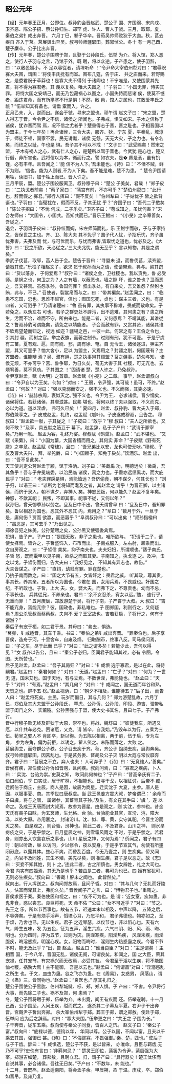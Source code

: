 ## 昭公元年

【经】元年春王正月，公即位。叔孙豹会晋赵武、楚公子
围、齐国弱、宋向戌、卫齐恶、陈公子招、蔡公孙归生、郑罕
虎、许人、曹人于虢。三月，取郓。夏，秦伯之弟钅咸出奔晋。
六月丁巳，邾子华卒。晋荀吴帅师败狄于大卤。秋，莒去疾自
齐入于莒。莒展舆出奔吴。叔弓帅师疆郓田。葬邾悼公。冬十
有一月己酉，楚子麇卒。公子比出奔晋。  
【传】元年春，楚公子围聘于郑，且娶于公孙段氏，伍举
为介。将入馆，郑人恶之，使行人子羽与之言，乃馆于外。既
聘，将以众逆。子产患之，使子羽辞，曰：“以敝邑褊小，不
足以容従者，请墠听命 ！”令尹命大宰伯州犁对曰：“君辱贶
寡大夫围，谓围：‘将使丰氏抚有而室。围布几筵，告于庄、
共之庙而来。若野赐之，是委君贶于草莽也！是寡大夫不得列
于诸卿也！不宁唯是，又使围蒙其先君，将不得为寡君老，其
蔑以复矣。唯大夫图之 ！”子羽曰：“小国无罪，恃实其罪。
将恃大国之安靖己，而无乃包藏祸心以图之。小国失恃而惩诸
侯，使莫不憾者，距违君命，而有所壅塞不行是惧！不然，敝
邑，馆人之属也，其敢爱丰氏之祧？”伍举知其有备也，请垂
橐而入。许之。  
正月乙未，入，逆而出。遂会于虢，寻宋之盟也。祁午谓
赵文子曰：“宋之盟，楚人得志于晋。今令尹之不信，诸侯之
所闻也。子弗戒，惧又如宋。子木之信称于诸侯，犹诈晋而驾
焉，况不信之尤者乎？楚重得志于晋，晋之耻也。子相晋国以
为盟主，于今七年矣！再合诸侯，三合大夫，服齐、狄，宁东
夏，平秦乱，城淳于，师徒不顿，国家不罢，民无谤讟，诸侯
无怨，天无大灾，子之力也。有令名矣，而终之以耻，午也是
惧。吾子其不可以不戒 ！”文子曰：“武受赐矣！然宋之盟，
子木有祸人之心，武有仁人之心，是楚所以驾于晋也。今武犹
是心也，楚又行僭，非所害也。武将信以为本，循而行之。譬
如农夫，是� 麃是衮，虽有饥馑，必有丰年。且吾闻之：‘能
信不为人下。’吾未能也。《诗》曰：‘ 不僭不贼，鲜不为则。
‘信也。能为人则者,不为人下矣。吾不能是难，楚不为患。 ”
楚令尹围请用牲，读旧书，加于牲上而已。晋人许之。  
三月甲辰，盟。楚公子围设服离卫。叔孙穆子曰：“楚公
子美矣，君哉 ！”郑子皮曰：“二执戈者前矣 ！”蔡子家曰：
“蒲宫有前，不亦可乎？”楚伯州犁曰：“此行也，辞而假之
寡君。”郑行人挥曰：“假不反矣 ！”伯州犁曰：“子姑忧子
皙之欲背诞也。”子羽曰：“当璧犹在，假而不反，子其无忧
乎？”齐国子曰：“吾代二子愍矣 ！”陈公子招曰：“不忧
何成，二子乐矣。”卫齐子曰：“苟或知之，虽忧何害？”宋
合左师曰：“大国令，小国共。吾知共而已。”晋乐王鲋曰：
“《小旻》之卒章善矣，吾従之。”  
退会，子羽谓子皮曰：“叔孙绞而婉，宋左师简而礼，乐
王鲋字而敬，子与子家持之，皆保世之主也。齐、卫、陈大夫
其不免乎？国子代人忧，子招乐忧，齐子虽忧弗害。夫弗及而
忧，与可优而乐，与忧而弗害,皆取忧之道也，忧必及之。《大
誓》曰：‘民之所欲，天必従之。’三大夫兆忧，能无至乎？
言以知物，其是之谓矣。”  
季武子伐莒，取郓，莒人告于会。楚告于晋曰：“寻盟未
退，而鲁伐莒，渎齐盟，请戮其使。”乐桓子相赵文子，欲求
货于叔孙而为之请，使请带焉，弗与。梁其跁曰：“货以藩身，
子何爱焉？”叔孙曰：“诸侯之会，卫社稷也。我以货免，鲁
必受师。是祸之也，何卫之为？人之有墙，以蔽恶也。墙之隙
坏，谁之咎也？卫而恶之，吾又甚焉。虽怨季孙，鲁国何罪？
叔出季处，有自来矣，吾又谁怨？然鲋也贿，弗与，不已。”
召使者，裂裳帛而与之，曰：“带其褊矣。”赵孟闻之，曰：
“临患不忘国，忠也。思难不越官，信也；图国忘死，贞也；
谋主三者，义也。有是四者，又可戮乎？”乃请诸楚曰：“鲁
虽有罪，其执事不辟难，畏威而敬命矣。子若免之，以劝左右
可也。若子之群吏处不辟污，出不逃难，其何患之有？患之所
生，污而不治，难而不守，所由来也。能是二者，又何患焉？
不靖其能，其谁従之？鲁叔孙豹可谓能矣，请免之以靖能者。
子会而赦有罪，又赏其贤，诸侯其谁不欣焉望楚而归之，视远
如迩？疆埸之邑，一彼一此，何常之有？王伯之令也，引其封
疆，而树之官。举之表旗，而著之制令。过则有刑，犹不可壹。
于是乎虞有三苗，夏有观、扈，商有姺、邳，周有徐、奄。自
无令王，诸侯逐进，狎主齐盟，其又可壹乎？恤大舍小，足以
为盟主，又焉用之？封疆之削，何国蔑有？主齐盟者，谁能辩
焉？吴、濮有衅，楚之执事岂其顾盟？莒之疆事，楚勿与知，
诸侯无烦，不亦可乎？莒、鲁争郓，为日久矣，苟无大害于其
社稷，可无亢也。去烦宥善，莫不竞劝。子其图之 ！”固请诸
楚，楚人许之，乃免叔孙。  
令尹享赵孟，赋《大明》之首章。赵孟赋《小宛》之二章。
事毕，赵孟谓叔向曰：“令尹自以为王矣，何如？”对曰：“
王弱，令尹强，其可哉！虽可，不终。”赵孟曰：“何故？”
对曰：“强以克弱而安之，强不义也。不义而强，其毙必速。
《诗》曰：‘赫赫宗周，褒姒灭之。’强不义也。令尹为王，
必求诸侯。晋少懦矣，诸侯将往。若获诸侯，其虐滋甚。民弗
堪也，将何以终？夫以强取，不义而克，必以为道。道以淫虐，
弗可久已矣 ！”
夏四月，赵孟、叔孙豹、曹大夫入于郑，郑伯兼享之。子
皮戒赵孟，礼终，赵孟赋《瓠叶》。子皮遂戒穆叔，且告之。
穆叔曰：“赵孟欲一献，子其従之 ！”子皮曰：“敢乎？”穆
叔曰：“夫人之所欲也，又何不敢？”及享，具五献之笾豆于
幕下。赵孟辞，私于子产曰：“武请于冢宰矣。”乃用一献。
赵孟为客，礼终乃宴。穆叔赋《鹊巢》。赵孟曰：“武不堪也。
“又赋《采蘩》，曰：“小国为蘩，大国省穑而用之，其何实
非命？”子皮赋《野有死麇》之卒章。赵孟赋《常棣》，且曰
：“吾兄弟比以安，龙也可使无吠。”穆叔、子皮及曹大夫兴，
拜，举兕爵，曰：“小国赖子，知免于戾矣。”饮酒乐。赵孟
出，曰：“吾不复此矣。”  
天王使刘定公劳赵孟于颍，馆于洛汭。刘子曰：“美哉禹
功，明德远矣！微禹，吾其鱼乎！吾与子弁冕端委，以治民临
诸侯，禹之力也。子盍亦远绩禹功，而大庇民乎？”对曰：“
老夫罪戾是惧，焉能恤远？吾侪偷食，朝不谋夕，何其长也？
“刘子归，以语王曰：“谚所为老将知而耄及之者，其赵孟之
谓乎！为晋正卿，以主诸侯，而侪于隶人，朝不谋夕，弃神人
矣。神怒民叛，何以能久？赵孟不复年矣。神怒，不歆其祀；
民叛，不即其事。祀事不従，又何以年？”  
叔孙归，曾夭御季孙以劳之。旦及日中不出。曾夭谓曾阜
曰：“旦及日中，吾知罪矣。鲁以相忍为国也，忍其外不忍其
内，焉用之？”阜曰：“数月于外，一旦于是，庸何伤？贾而
欲赢，而恶嚣乎？”阜谓叔孙曰：“可以出矣 ！”叔孙指楹曰
：“虽恶是，其可去乎？”乃出见之。  
郑徐吾犯之妹美，公孙楚聘之矣，公孙黑又使强委禽焉。  
犯惧，告子产。子产曰：“是国无政，非子之患也。唯所欲与。
“犯请于二子，请使女择焉。皆许之，子皙盛饰入，布币而出。
子南戎服入。左右射，超乘而出。女自房观之，曰：“子皙信
美矣，抑子南夫也。夫夫妇妇，所谓顺也。”适子南氏。子皙
怒，既而櫜甲以见子南，欲杀之而取其妻。子南知之，执戈逐
之。及冲，击之以戈。子皙伤而归，告大夫曰：“我好见之，
不知其有异志也，故伤。”  
大夫皆谋之。子产曰：“直钧，幼贱有罪。罪在楚也。”  
乃执子南而数之，曰：“国之大节有五，女皆奸之：畏君之威，
听其政，尊其贵，事其长，养其亲。五者所以为国也。今君在
国，女用兵焉，不畏威也。奸国之纪，不听政也。子皙，上大
夫，女，嬖大夫，而弗下之，不尊贵也。幼而不忌，不事长也。
兵其従兄，不养亲也。君曰：‘余不女忍杀，宥女以远。’勉，
速行乎，无重而罪 ！”
五月庚辰，郑放游楚于吴，将行子南，子产咨于大叔。大
叔曰：“吉不能亢身，焉能亢宗？彼，国政也，非私难也。子
图郑国，利则行之，又何疑焉？周公杀管叔而蔡蔡叔，夫岂不
爱？王室故也。吉若获戾，子将行之，何有于诸游？”  
秦后子有宠于桓，如二君于景。其母曰：“弗去，惧选。  
“癸卯，钅咸适晋，其车千乘。书曰：“秦伯之弟钅咸出奔晋。
“罪秦伯也。后子享晋侯，造舟于河，十里舍车，自雍及绛。
归取酬币，终事八反。司马侯问焉，曰：“子之车，尽于此而
已乎？”对曰：“此之谓多矣！若能少此，吾何以得见？”女
叔齐以告公，且曰：“秦公子必归。臣闻君子能知其过，必有
令图。令图，天所赞也。”  
后子见赵孟。赵孟曰：“吾子其曷归？”对曰：“钅咸惧
选于寡君，是以在此，将待嗣君。”赵孟曰：“秦君何如？”
对曰：“无道。”赵孟曰：“亡乎？”对曰：“何为？一世无
道，国未艾也。国于天地，有与立焉。不数世淫，弗能毙也。
“赵孟曰：“天乎？”对曰：“有焉。”赵孟曰：“其几何？
“对曰：“钅咸闻之，国无道而年谷和熟，天赞之也。鲜不五
稔。”赵孟视荫，曰：“朝夕不相及，谁能待五？”后子出，
而告人曰：“赵孟将死矣。主民，玩岁而愒日，其与几何？”
郑为游楚乱故，六月丁巳，郑伯及其大夫盟于公孙段氏，
罕虎、公孙侨、公孙段、印段、游吉、驷带私盟于闺门之外，
实薰隧。公孙黑强与于盟，使大史书其名，且曰七子。子产弗
讨。  
晋中行穆子败无终及群狄于大原，崇卒也。将战，魏舒曰
：“彼徒我车，所遇又厄，以什共车必克。困诸厄，又克。请
皆卒，自我始。”乃毁车以为行，五乘为三伍。荀吴之嬖人不
肯即卒，斩以徇。为五陈以相离，两于前，伍于后，专为左角，
参为左角，偏为前拒，以诱之。翟人笑之。未陈而薄之，大败
之。  
莒展舆立，而夺群公子秩。公子召去疾于齐。秋，齐公子
鉏纳去疾，展舆奔吴。  
叔弓帅师疆郓田，因莒乱也。于是莒务娄、瞀胡及公子灭
明以大厖与常仪靡奔齐。君子曰：“莒展之不立，弃人也夫！
人可弃乎？《诗》曰：‘无竞维人。’善矣。”
晋侯有疾，郑伯使公孙侨如晋聘，且问疾。叔向问焉，曰
：“寡君之疾病，卜人曰：‘ 实沈、台骀为祟。’史莫之知，
敢问此何神也？”子产曰：“昔高辛氏有二子，伯曰阏伯，季
曰实沈，居于旷林，不相能也。日寻干戈，以相征讨。后帝不
臧，迁阏伯于商丘，主辰。商人是因，故辰为商星。迁实沈于
大夏，主参。唐人是因，以服事夏、商。其季世曰唐叔虞。当
武王邑姜方震大叔，梦帝谓己：‘ 余命而子曰虞，将与之唐，
属诸参，其蕃育其子孙。’及生，有文在其手曰：‘虞 ’，遂
以命之。及成王灭唐而封大叔焉，故参为晋星。由是观之，则
实沈，参神也。昔金天氏有裔子曰昧，为玄冥师，生允格、台
骀。台骀能业其官，宣汾、洮，障大泽，以处大原。帝用嘉之，
封诸汾川。沈、姒、蓐、黄，实守其祀。今晋主汾而灭之矣。
由是观之，则台骀，汾神也。抑此二者，不及君身。山川之神，
则水旱疠疫之灾，于是乎禜之。日月星辰之神，则雪霜风雨之
不时，于是乎禜之。若君身，则亦出入饮食哀乐之事也，山川
星辰之神，又何为焉”？侨闻之，君子有四时：朝以听政，昼
以访问，夕以修令，夜以安身。于是乎节宣其气，勿使有所壅
闭湫底，以露其体。兹心不爽，而昏乱百度。今无乃壹之，则
生疾矣。侨又闻之，内官不及同姓，其生不殖，美先尽矣，则
相生疾，君子是以恶之。故《志》曰：‘买妾不知其姓，则卜
之。’违此二者，古之所慎也。男女辨姓，礼之大司也。今君
内实有四姬焉，其无乃是也乎？若由是二者，弗可为也已。四
姬有省犹可，无则必生疾矣。”叔向曰：“善哉！肸未之闻也。
此皆然矣。”  
叔向出，行人挥送之。叔向问郑故焉，且问子皙。对曰：
“其与几何？无礼而好陵人，怙富而卑其上，弗能久矣。”
晋侯闻子产之言，曰：“博物君子也。”重贿之。  
晋侯求医于秦。秦伯使医和视之，曰：“疾不可为也。是
谓：‘近女室，疾如蛊。非鬼非食，惑以丧志。良巨将死，天
命不佑 ’”公曰：“女不可近乎？”对曰：“节之。先王之
乐，所以节百事也。故有五节，迟速本末以相及，中声以降，
五降之后，不容弹矣。于是有烦手淫声，慆堙心耳，乃忘平和，
君子弗德也。物亦如之，至于烦，乃舍也已，无以生疾。君子
之近琴瑟，以仪节也，非以慆心也。天有六气，降生五味，发
为五色，征为五声，淫生六疾。六气曰阴、阳、风、雨、晦、
明也。分为四时，序为五节，过则为灾。阴淫寒疾，阳淫热疾，
风淫末疾，雨淫腹疾，晦淫惑疾，明淫心疾。女，阳物而晦时，
淫则生内热惑蛊之疾。今君不节不时，能无及此乎？”出，告
赵孟。赵孟曰：“谁当良臣？”对曰：“主是谓矣 ！主相晋
国，于今八年，晋国无乱，诸侯无阙，可谓良矣。和闻之，国
之大臣，荣其宠禄，任其宠节，有灾祸兴而无改焉，必受其咎。
今君至于淫以生疾，将不能图恤社稷，祸孰大焉！主不能御，
吾是以云也。”赵孟曰：“何谓蛊”对曰：“淫溺惑乱之所生
也。于文，皿虫为蛊。谷之飞亦为蛊。在《周易》，女惑男，
风落山，谓之《蛊》三。皆同物也。”赵孟曰：“良医也。”
厚其礼归之。  
楚公子围使公子黑肱、伯州犁城雠、栎、郏，郑人惧。子
产曰：“不害。令尹将行大事，而先除二子也。祸不及郑，何
患焉？”  
冬，楚公子围将聘于郑，伍举为介。未出竟，闻王有疾而
还。伍举遂聘。十一月己酉，公子围至，入问王疾，缢而弑之。
遂杀其二子幕及平夏。右尹子干出奔晋。宫厩尹子皙出奔郑。
杀大宰伯州犁于郏。葬王于郏，谓之郏敖。使赴于郑，伍举问
应为后之辞焉。对曰：“寡大夫围。”伍举更之曰：“共王之
子围为长。”  
子干奔晋，従车五乘。叔向使与秦公子同食，皆百人之饩。
赵文子曰：“秦公子富。”叔向曰：“底禄以德，德钧以年，
年同以尊。公子以国，不闻以富。且夫以千乘去其国，强御已
甚。《诗》曰：‘不侮鳏寡，不畏强御。’秦、楚，匹也。”
使后子与子干齿。辞曰：“钅咸惧选，楚公子不获，是以皆来，
亦唯命。且臣与羁齿,无乃不可乎?史佚有言曰：‘非羁何忌？ ’”
楚灵王即位，薳罢为令尹，薳启强为大宰。郑游吉如楚，
葬郏敖，且聘立君。归，谓子产曰：“具行器矣！楚王汰侈而
自说其事，必合诸侯。吾往无日矣。”子产曰：“不数年，未
能也。”  
十二月，晋既烝，赵孟适南阳，将会孟子余。甲辰朔，烝
于温。庚戌，卒。郑伯如晋吊，及雍乃复。  

